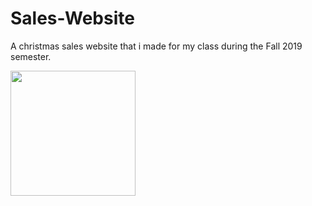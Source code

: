 # Sales-Website

A christmas sales website that i made for my class during the Fall 2019 semester.

<img src="https://imgur.com/JDg23aJ.gif" width=200><br>

